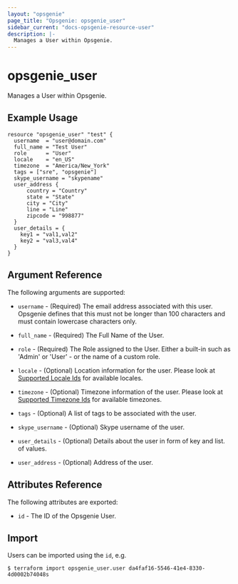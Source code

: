 ```yaml
---
layout: "opsgenie"
page_title: "Opsgenie: opsgenie_user"
sidebar_current: "docs-opsgenie-resource-user"
description: |-
  Manages a User within Opsgenie.
---
```


# opsgenie_user

Manages a User within Opsgenie.

## Example Usage

```hcl
resource "opsgenie_user" "test" {
  username  = "user@domain.com"
  full_name = "Test User"
  role      = "User"
  locale    = "en_US"
  timezone  = "America/New_York"
  tags = ["sre", "opsgenie"]
  skype_username = "skypename"
  user_address {
      country = "Country"
      state = "State"
      city = "City"
      line = "Line"
      zipcode = "998877"
  }
  user_details = {
    key1 = "val1,val2"
    key2 = "val3,val4"
  }
}
```

## Argument Reference

The following arguments are supported:

* `username` - (Required) The email address associated with this user. Opsgenie defines that this must not be longer than 100 characters and must contain lowercase characters only.

* `full_name` - (Required) The Full Name of the User.

* `role` - (Required) The Role assigned to the User. Either a built-in such as 'Admin' or 'User' - or the name of a custom role.

* `locale` - (Optional) Location information for the user. Please look at [Supported Locale Ids](https://docs.opsgenie.com/docs/supported-locales) for available locales.

* `timezone` - (Optional) Timezone information of the user. Please look at [Supported Timezone Ids](https://docs.opsgenie.com/docs/supported-timezone-ids) for available timezones.

* `tags` - (Optional) A list of tags to be associated with the user.

* `skype_username` - (Optional) Skype username of the user.

* `user_details` - (Optional) Details about the user in form of key and list. of values.

* `user_address` - (Optional) Address of the user.

## Attributes Reference

The following attributes are exported:

* `id` - The ID of the Opsgenie User.

## Import

Users can be imported using the `id`, e.g.

`$ terraform import opsgenie_user.user da4faf16-5546-41e4-8330-4d0002b74048s`
